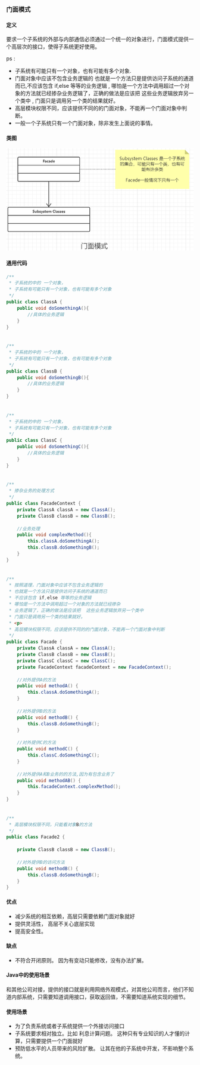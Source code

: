 ### 门面模式

#### 定义

要求一个子系统的外部与内部通信必须通过一个统一的对象进行，门面模式提供一个高层次的接口，使得子系统更好使用。

ps : 

- 子系统有可能只有一个对象，也有可能有多个对象.
- 门面对象中应该不包含业务逻辑的 也就是一个方法只是提供访问子系统的通道而已,不应该包含 if,else 等等的业务逻辑 ,  哪怕是一个方法中调用超过一个对象的方法就已经掺杂业务逻辑了，正确的做法是应该把  这些业务逻辑放弃另一个类中 , 门面只是调用另一个类的结果就好。
- 高层模块权限不同，应该提供不同的的门面对象，不能再一个门面对象中判断。
- 一般一个子系统只有一个门面对象，除非发生上面说的事情。

#### 类图

![](202012261937.png)

#### 通用代码

```java
/**
 * 子系统的中的 一个对象，
 * 子系统有可能只有一个对象，也有可能有多个对象
 */
public class ClassA {
    public void doSomethingA(){
        //具体的业务逻辑
    }
}


/**
 * 子系统的中的 一个对象，
 * 子系统有可能只有一个对象，也有可能有多个对象
 */
public class ClassB {
    public void doSomethingB(){
        //具体的业务逻辑
    }
}


/**
 * 子系统的中的 一个对象，
 * 子系统有可能只有一个对象，也有可能有多个对象
 */
public class ClassC {
    public void doSomethingC(){
        //具体的业务逻辑
    }
}


/**
 * 掺杂业务的处理方式
 */
public class FacadeContext {
    private ClassA classA = new ClassA();
    private ClassB classB = new ClassB();

    //业务处理
    public void complexMethod(){
        this.classA.doSomethingA();
        this.classB.doSomethingB();
    }
}


/**
 * 按照道理，门面对象中应该不包含业务逻辑的
 * 也就是一个方法只是提供访问子系统的通道而已
 * 不应该包含 if,else 等等的业务逻辑
 * 哪怕是一个方法中调用超过一个对象的方法就已经掺杂
 * 业务逻辑了，正确的做法是应该把  这些业务逻辑放弃另一个类中
 * 门面只是调用另一个类的结果就好。
 * <p>
 * 高层模块权限不同，应该提供不同的的门面对象，不能再一个门面对象中判断
 */
public class Facade {
    private ClassA classA = new ClassA();
    private ClassB classB = new ClassB();
    private ClassC classC = new ClassC();
    private FacadeContext facadeContext = new FacadeContext();

    //对外提供A的方法
    public void methodA() {
        this.classA.doSomethingA();
    }

    //对外提供B的方法
    public void methodB() {
        this.classB.doSomethingB();
    }

    //对外提供C的方法
    public void methodC() {
        this.classC.doSomethingC();
    }

    //对外提供A和B业务的的方法,因为有包含业务了
    public void methodAB() {
        this.facadeContext.complexMethod();
    }
}


/**
 * 高层模块权限不同，只能看对象B的方法
 */
public class Facade2 {

    private ClassB classB = new ClassB();

    //对外提供B的访问方法
    public void methodB() {
        this.classB.doSomethingB();
    }
}

```

#### 优点

- 减少系统的相互依赖，高层只需要依赖门面对象就好
- 提供灵活性， 高层不关心底层实现
- 提高安全性。

#### 缺点

- 不符合开闭原则。 因为有变动只能修改，没有办法扩展。

#### Java中的使用场景

 和其他公司对接，提供的接口就是利用网络外观模式，对其他公司而言，他们不知道内部系统，只需要知道调用接口，获取返回值，不需要知道系统实现的细节。

#### 使用场景

- 为了负责系统或者子系统提供一个外接访问接口
- 子系统要求相对独立。比如 利息计算问题。 这种只有专业知识的人才懂的计算，只需要提供一个门面就好
- 预防低水平的人员带来的风险扩散。 让其在他的子系统中开发，不影响整个系统。